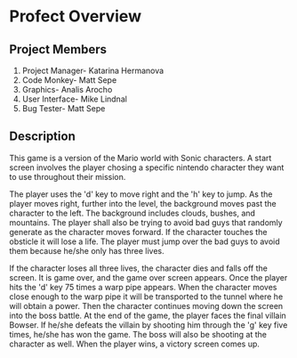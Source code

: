 Profect Overview
================

Project Members
---------------

1. Project Manager-  Katarina Hermanova
2. Code Monkey- Matt Sepe
3. Graphics- Analis Arocho
4. User Interface- Mike Lindnal
5. Bug Tester- Matt Sepe

Description
------------

This game is a version of the Mario world with Sonic characters.
A start screen involves the player chosing a specific nintendo character they want to use throughout their mission.

  The player uses the 'd' key to move right and the 'h' key to jump. As the player moves right, further into the level, the background moves past the character to the left. The background includes clouds, bushes, and mountains. The player shall also be trying to avoid bad guys that randomly generate as the character moves forward. If the character touches the obsticle it will lose a life. The player must jump over the bad guys to avoid them because he/she only has three lives.

  If the character loses all three lives, the character dies and falls off the screen. It is game over, and the game over screen appears.
  Once the player hits the 'd' key 75 times a warp pipe appears. When the character moves close enough to the warp pipe it will be transported to the tunnel where he will obtain a power. Then the character continues moving down the screen into the boss battle. At the end of the game, the player faces the final villain Bowser. If he/she defeats the villain by shooting him through the 'g' key five times, he/she has won the game. The boss will also be shooting at the character as well.
  When the player wins, a victory screen comes up.

